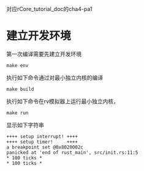 对应rCore_tutorial_doc的cha4-pa1

# 建立开发环境
第一次编译需要先建立开发环境
```
make env
```

执行如下命令通过对最小独立内核的编译
```
make build
```

执行如下命令在rv模拟器上运行最小独立内核，
```
make run
```
显示如下字符串
```
++++ setup interrupt! ++++
++++ setup timer!     ++++
a breakpoint set @0x8020002c
panicked at 'end of rust_main', src/init.rs:11:5
* 100 ticks *
* 100 ticks *

```
